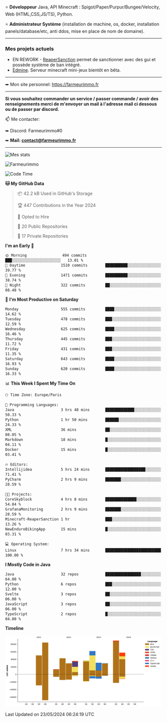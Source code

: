 ⭐ **Développeur** Java, API Minecraft : Spigot/Paper/Purpur/Bungee/Velocity, Web (HTML,CSS,JS/TS), Python.

⭐ **Administrateur Système** (installation de machine, os, docker, installation panels/database/etc, anti ddos, mise en place de nom de domaine).

---

### Mes projets actuels
- EN REWORK - [ReaperSanction](https://www.spigotmc.org/resources/reapersanction.89580/) permet de sanctionner avec des gui et possède système de ban intégré.
- [Edmine](https://edmine.net). Serveur minecraft mini-jeux bientôt en bêta.

---

➥ Mon site personnel: https://farmeurimmo.fr

---

**Si vous souhaitez commander un service / passer commande / avoir des renseignements merci de m'envoyer un mail à l'adresse mail ci dessous ou de passer par discord.**

📫 Me contacter:
 
   ➥ Discord: Farmeurimmo#0
   
   ➥ **Mail: contact@farmeurimmo.fr**

---

![Mes stats](https://github-readme-stats.farmeurimmo.fr/api?username=Farmeurimmo&count_private=true&show_icons=true&theme=radical)

<img src="https://komarev.com/ghpvc/?username=Farmeurimmo" alt="Farmeurimmo" />

<!--START_SECTION:waka-->
![Code Time](http://img.shields.io/badge/Code%20Time-1%2C355%20hrs%2035%20mins-blue)

**🐱 My GitHub Data** 

> 📦 42.2 kB Used in GitHub's Storage 
 > 
> 🏆 447 Contributions in the Year 2024
 > 
> 💼 Opted to Hire
 > 
> 📜 20 Public Repositories 
 > 
> 🔑 17 Private Repositories 
 > 
**I'm an Early 🐤** 

```text
🌞 Morning                494 commits         ███░░░░░░░░░░░░░░░░░░░░░░   13.01 % 
🌆 Daytime                1510 commits        ██████████░░░░░░░░░░░░░░░   39.77 % 
🌃 Evening                1471 commits        ██████████░░░░░░░░░░░░░░░   38.74 % 
🌙 Night                  322 commits         ██░░░░░░░░░░░░░░░░░░░░░░░   08.48 % 
```
📅 **I'm Most Productive on Saturday** 

```text
Monday                   555 commits         ████░░░░░░░░░░░░░░░░░░░░░   14.62 % 
Tuesday                  478 commits         ███░░░░░░░░░░░░░░░░░░░░░░   12.59 % 
Wednesday                625 commits         ████░░░░░░░░░░░░░░░░░░░░░   16.46 % 
Thursday                 445 commits         ███░░░░░░░░░░░░░░░░░░░░░░   11.72 % 
Friday                   431 commits         ███░░░░░░░░░░░░░░░░░░░░░░   11.35 % 
Saturday                 643 commits         ████░░░░░░░░░░░░░░░░░░░░░   16.93 % 
Sunday                   620 commits         ████░░░░░░░░░░░░░░░░░░░░░   16.33 % 
```


📊 **This Week I Spent My Time On** 

```text
🕑︎ Time Zone: Europe/Paris

💬 Programming Languages: 
Java                     3 hrs 48 mins       █████████████░░░░░░░░░░░░   50.33 % 
Python                   1 hr 50 mins        ██████░░░░░░░░░░░░░░░░░░░   24.33 % 
XML                      36 mins             ██░░░░░░░░░░░░░░░░░░░░░░░   08.05 % 
Markdown                 18 mins             █░░░░░░░░░░░░░░░░░░░░░░░░   04.11 % 
Docker                   15 mins             █░░░░░░░░░░░░░░░░░░░░░░░░   03.41 % 

🔥 Editors: 
Intellijidea             5 hrs 24 mins       ██████████████████░░░░░░░   71.41 % 
PyCharm                  2 hrs 9 mins        ███████░░░░░░░░░░░░░░░░░░   28.59 % 

🐱‍💻 Projects: 
CoreSkyblock             4 hrs 8 mins        ██████████████░░░░░░░░░░░   54.84 % 
GrafanaMonitoring        2 hrs 9 mins        ███████░░░░░░░░░░░░░░░░░░   28.59 % 
Minecraft-ReaperSanction 1 hr                ███░░░░░░░░░░░░░░░░░░░░░░   13.26 % 
NewEnduroBikingApp       15 mins             █░░░░░░░░░░░░░░░░░░░░░░░░   03.31 % 

💻 Operating System: 
Linux                    7 hrs 34 mins       █████████████████████████   100.00 % 
```

**I Mostly Code in Java** 

```text
Java                     32 repos            ████████████████░░░░░░░░░   64.00 % 
Python                   6 repos             ███░░░░░░░░░░░░░░░░░░░░░░   12.00 % 
Svelte                   3 repos             ██░░░░░░░░░░░░░░░░░░░░░░░   06.00 % 
JavaScript               3 repos             ██░░░░░░░░░░░░░░░░░░░░░░░   06.00 % 
TypeScript               2 repos             █░░░░░░░░░░░░░░░░░░░░░░░░   04.00 % 
```



**Timeline**

![Lines of Code chart](https://raw.githubusercontent.com/Farmeurimmo/Farmeurimmo/main/assets/bar_graph.png)


 Last Updated on 23/05/2024 06:24:19 UTC
<!--END_SECTION:waka-->
